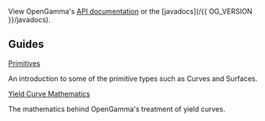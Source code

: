 View OpenGamma's [API documentation](api) or the [javadocs](/{{ OG_VERSION }}/javadocs).

## Guides

[Primitives](og_docs_true_primitives.pdf)

An introduction to some of the primitive types such as Curves and Surfaces.

[Yield Curve Mathematics](og_docs_yield_curve_maths.pdf)

The mathematics behind OpenGamma's treatment of yield curves.

